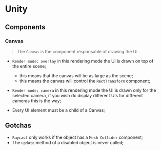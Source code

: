 # Unity

## Components

### Canvas

> The `Canvas` is the component responsable of drawing the UI.

- `Render mode: overlay` in this rendering mode the UI is drawn on top of the
  entire scene;
	- this means that the canvas will be as large as the scene;
	- this means the canvas will control the `RectTransform` component;

- `Render mode: camera` in this rendering mode the UI is drawn only for the
  selected camera, if you wish do display different UIs for different cameras
this is the way;

- Every UI element must be a child of a Canvas;

## Gotchas

- `Raycast` only works if the object has a `Mesh Collider` component;
- The `update` method of a disabled object is never called;
